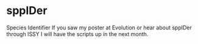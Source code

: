 # sppIDer
Species Identifier
If you saw my poster at Evolution or hear about sppIDer through ISSY I will have the scripts up in the next month. 

